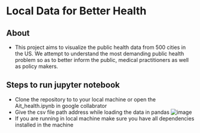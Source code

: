 # Local Data for Better Health

## About
* This project aims to visualize the public health data from 500 cities in the US. We attempt to understand the most demanding public health problem so as to better inform the public, medical practitioners as well as policy makers.

## Steps to run jupyter notebook

* Clone the repository to to your local machine or open the Ait_health.ipynb in google collabrator
* Give the csv file path address while loading the data in pandas
![image](https://user-images.githubusercontent.com/67438038/167258486-10c01218-552a-4e7c-937d-0cb0fcaa598f.png)
* If you are running in local machine make sure you have all dependencies installed in the machine
